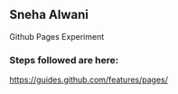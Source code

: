 ## Sneha Alwani

Github Pages Experiment

### Steps followed are here:

https://guides.github.com/features/pages/
